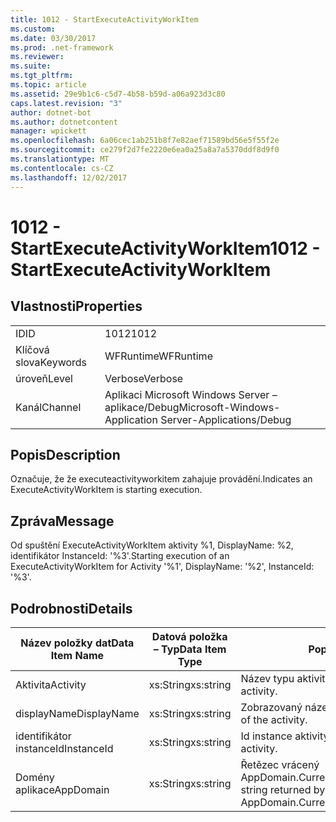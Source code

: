 ```yaml
---
title: 1012 - StartExecuteActivityWorkItem
ms.custom: 
ms.date: 03/30/2017
ms.prod: .net-framework
ms.reviewer: 
ms.suite: 
ms.tgt_pltfrm: 
ms.topic: article
ms.assetid: 29e9b1c6-c5d7-4b58-b59d-a06a923d3c80
caps.latest.revision: "3"
author: dotnet-bot
ms.author: dotnetcontent
manager: wpickett
ms.openlocfilehash: 6a06cec1ab251b8f7e82aef71589bd56e5f55f2e
ms.sourcegitcommit: ce279f2d7fe2220e6ea0a25a8a7a5370ddf8d9f0
ms.translationtype: MT
ms.contentlocale: cs-CZ
ms.lasthandoff: 12/02/2017
---
```

# <a name="1012---startexecuteactivityworkitem"></a><span data-ttu-id="5b727-102">1012 - StartExecuteActivityWorkItem</span><span class="sxs-lookup"><span data-stu-id="5b727-102">1012 - StartExecuteActivityWorkItem</span></span>
## <a name="properties"></a><span data-ttu-id="5b727-103">Vlastnosti</span><span class="sxs-lookup"><span data-stu-id="5b727-103">Properties</span></span>  
  
|||  
|-|-|  
|<span data-ttu-id="5b727-104">ID</span><span class="sxs-lookup"><span data-stu-id="5b727-104">ID</span></span>|<span data-ttu-id="5b727-105">1012</span><span class="sxs-lookup"><span data-stu-id="5b727-105">1012</span></span>|  
|<span data-ttu-id="5b727-106">Klíčová slova</span><span class="sxs-lookup"><span data-stu-id="5b727-106">Keywords</span></span>|<span data-ttu-id="5b727-107">WFRuntime</span><span class="sxs-lookup"><span data-stu-id="5b727-107">WFRuntime</span></span>|  
|<span data-ttu-id="5b727-108">úroveň</span><span class="sxs-lookup"><span data-stu-id="5b727-108">Level</span></span>|<span data-ttu-id="5b727-109">Verbose</span><span class="sxs-lookup"><span data-stu-id="5b727-109">Verbose</span></span>|  
|<span data-ttu-id="5b727-110">Kanál</span><span class="sxs-lookup"><span data-stu-id="5b727-110">Channel</span></span>|<span data-ttu-id="5b727-111">Aplikaci Microsoft Windows Server – aplikace/Debug</span><span class="sxs-lookup"><span data-stu-id="5b727-111">Microsoft-Windows-Application Server-Applications/Debug</span></span>|  
  
## <a name="description"></a><span data-ttu-id="5b727-112">Popis</span><span class="sxs-lookup"><span data-stu-id="5b727-112">Description</span></span>  
 <span data-ttu-id="5b727-113">Označuje, že že executeactivityworkitem zahajuje provádění.</span><span class="sxs-lookup"><span data-stu-id="5b727-113">Indicates an ExecuteActivityWorkItem is starting execution.</span></span>  
  
## <a name="message"></a><span data-ttu-id="5b727-114">Zpráva</span><span class="sxs-lookup"><span data-stu-id="5b727-114">Message</span></span>  
 <span data-ttu-id="5b727-115">Od spuštění ExecuteActivityWorkItem aktivity %1, DisplayName: %2, identifikátor InstanceId: '%3'.</span><span class="sxs-lookup"><span data-stu-id="5b727-115">Starting execution of an ExecuteActivityWorkItem for Activity '%1', DisplayName: '%2', InstanceId: '%3'.</span></span>  
  
## <a name="details"></a><span data-ttu-id="5b727-116">Podrobnosti</span><span class="sxs-lookup"><span data-stu-id="5b727-116">Details</span></span>  
  
|<span data-ttu-id="5b727-117">Název položky dat</span><span class="sxs-lookup"><span data-stu-id="5b727-117">Data Item Name</span></span>|<span data-ttu-id="5b727-118">Datová položka – Typ</span><span class="sxs-lookup"><span data-stu-id="5b727-118">Data Item Type</span></span>|<span data-ttu-id="5b727-119">Popis</span><span class="sxs-lookup"><span data-stu-id="5b727-119">Description</span></span>|  
|--------------------|--------------------|-----------------|  
|<span data-ttu-id="5b727-120">Aktivita</span><span class="sxs-lookup"><span data-stu-id="5b727-120">Activity</span></span>|<span data-ttu-id="5b727-121">xs:String</span><span class="sxs-lookup"><span data-stu-id="5b727-121">xs:string</span></span>|<span data-ttu-id="5b727-122">Název typu aktivity.</span><span class="sxs-lookup"><span data-stu-id="5b727-122">The type name of the activity.</span></span>|  
|<span data-ttu-id="5b727-123">displayName</span><span class="sxs-lookup"><span data-stu-id="5b727-123">DisplayName</span></span>|<span data-ttu-id="5b727-124">xs:String</span><span class="sxs-lookup"><span data-stu-id="5b727-124">xs:string</span></span>|<span data-ttu-id="5b727-125">Zobrazovaný název aktivity.</span><span class="sxs-lookup"><span data-stu-id="5b727-125">The display name of the activity.</span></span>|  
|<span data-ttu-id="5b727-126">identifikátor instanceId</span><span class="sxs-lookup"><span data-stu-id="5b727-126">InstanceId</span></span>|<span data-ttu-id="5b727-127">xs:String</span><span class="sxs-lookup"><span data-stu-id="5b727-127">xs:string</span></span>|<span data-ttu-id="5b727-128">Id instance aktivity.</span><span class="sxs-lookup"><span data-stu-id="5b727-128">The instance id of the activity.</span></span>|  
|<span data-ttu-id="5b727-129">Domény aplikace</span><span class="sxs-lookup"><span data-stu-id="5b727-129">AppDomain</span></span>|<span data-ttu-id="5b727-130">xs:String</span><span class="sxs-lookup"><span data-stu-id="5b727-130">xs:string</span></span>|<span data-ttu-id="5b727-131">Řetězec vrácený AppDomain.CurrentDomain.FriendlyName.</span><span class="sxs-lookup"><span data-stu-id="5b727-131">The string returned by AppDomain.CurrentDomain.FriendlyName.</span></span>|
